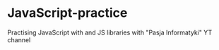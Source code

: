 # JavaScript-practice
Practising JavaScript with and JS libraries with "Pasja Informatyki" YT channel
